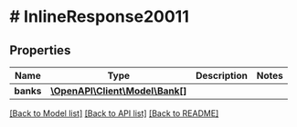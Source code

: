 # # InlineResponse20011

## Properties

Name | Type | Description | Notes
------------ | ------------- | ------------- | -------------
**banks** | [**\OpenAPI\Client\Model\Bank[]**](Bank.md) |  |

[[Back to Model list]](../../README.md#models) [[Back to API list]](../../README.md#endpoints) [[Back to README]](../../README.md)

